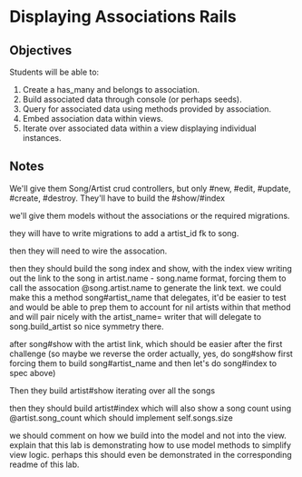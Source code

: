 # Displaying Associations Rails

## Objectives

Students will be able to:

1. Create a has_many and belongs to association.
2. Build associated data through console (or perhaps seeds).
3. Query for associated data using methods provided by association.
4. Embed association data within views.
5. Iterate over associated data within a view displaying individual instances.

## Notes

We'll give them Song/Artist crud controllers, but only #new, #edit, #update, #create, #destroy. They'll have to build the #show/#index

we'll give them models without the associations or the required migrations.

they will have to write migrations to add a artist_id fk to song.

then they will need to wire the assocation.

then they should build the song index and show, with the index view writing out the link to the song in artist.name - song.name format, forcing them to call the assocation @song.artist.name to generate the link text. we could make this a method song#artist_name that delegates, it'd be easier to test and would be able to prep them to account for nil artists within that method and will pair nicely with the artist_name= writer that will delegate to song.build_artist so nice symmetry there.

after song#show with the artist link, which should be easier after the first challenge (so maybe we reverse the order actually, yes, do song#show first forcing them to build song#artist_name and then let's do song#index to spec above)

Then they build artist#show iterating over all the songs

then they should build artist#index which will also show a song count using @artist.song_count which should implement self.songs.size

we should comment on how we build into the model and not into the view. explain that this lab is demonstrating how to use model methods to simplify view logic. perhaps this should even be demonstrated in the corresponding readme of this lab.
